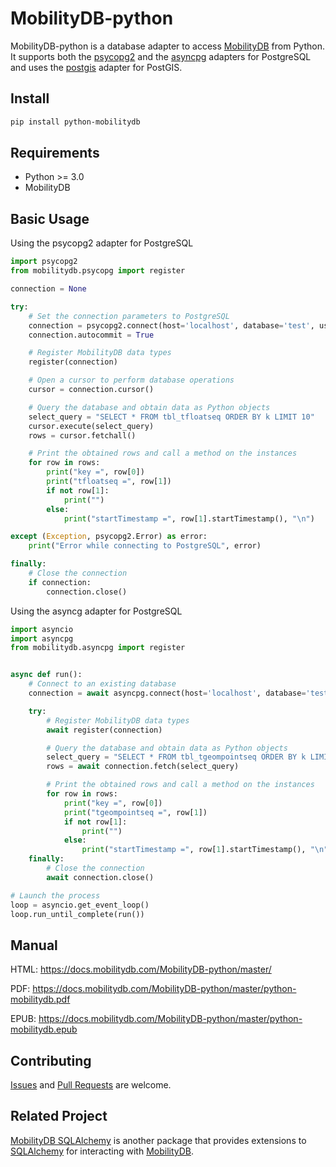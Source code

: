 # MobilityDB-python
MobilityDB-python is a database adapter to access [MobilityDB](https://github.com/MobilityDB/MobilityDB) from Python. It supports both the [psycopg2](https://github.com/psycopg/psycopg2) and the [asyncpg](https://github.com/MagicStack/asyncpg) adapters for PostgreSQL and uses the [postgis](https://github.com/tilery/python-postgis) adapter for PostGIS.


Install
------------
```sh
pip install python-mobilitydb
```

Requirements
------------
 - Python >= 3.0
 - MobilityDB

Basic Usage
------------

Using the psycopg2 adapter for PostgreSQL

```python
import psycopg2
from mobilitydb.psycopg import register

connection = None

try:
    # Set the connection parameters to PostgreSQL
    connection = psycopg2.connect(host='localhost', database='test', user='user', password='pw')
    connection.autocommit = True

    # Register MobilityDB data types
    register(connection)

    # Open a cursor to perform database operations
    cursor = connection.cursor()

    # Query the database and obtain data as Python objects
    select_query = "SELECT * FROM tbl_tfloatseq ORDER BY k LIMIT 10"
    cursor.execute(select_query)
    rows = cursor.fetchall()

    # Print the obtained rows and call a method on the instances
    for row in rows:
        print("key =", row[0])
        print("tfloatseq =", row[1])
        if not row[1]:
            print("")
        else:
            print("startTimestamp =", row[1].startTimestamp(), "\n")

except (Exception, psycopg2.Error) as error:
    print("Error while connecting to PostgreSQL", error)

finally:
    # Close the connection
    if connection:
        connection.close()
```

Using the asyncg adapter for PostgreSQL

```python
import asyncio
import asyncpg
from mobilitydb.asyncpg import register


async def run():
    # Connect to an existing database
    connection = await asyncpg.connect(host='localhost', database='test', user='user', password='pw')

    try:
        # Register MobilityDB data types
        await register(connection)

        # Query the database and obtain data as Python objects
        select_query = "SELECT * FROM tbl_tgeompointseq ORDER BY k LIMIT 10"
        rows = await connection.fetch(select_query)

        # Print the obtained rows and call a method on the instances
        for row in rows:
            print("key =", row[0])
            print("tgeompointseq =", row[1])
            if not row[1]:
                print("")
            else:
                print("startTimestamp =", row[1].startTimestamp(), "\n")
    finally:
        # Close the connection
        await connection.close()

# Launch the process
loop = asyncio.get_event_loop()
loop.run_until_complete(run())
```

Manual
------

HTML: https://docs.mobilitydb.com/MobilityDB-python/master/

PDF: https://docs.mobilitydb.com/MobilityDB-python/master/python-mobilitydb.pdf

EPUB: https://docs.mobilitydb.com/MobilityDB-python/master/python-mobilitydb.epub

Contributing
------------

[Issues](https://github.com/MobilityDB/MobilityDB-python/issues) and [Pull Requests](https://github.com/MobilityDB/MobilityDB-python/pulls) are welcome.

Related Project
---------------

[MobilityDB SQLAlchemy](https://github.com/adonmo/mobilitydb-sqlalchemy) is another package that provides extensions to [SQLAlchemy](https://www.sqlalchemy.org/) for interacting with [MobilityDB](https://github.com/MobilityDB/MobilityDB). 
